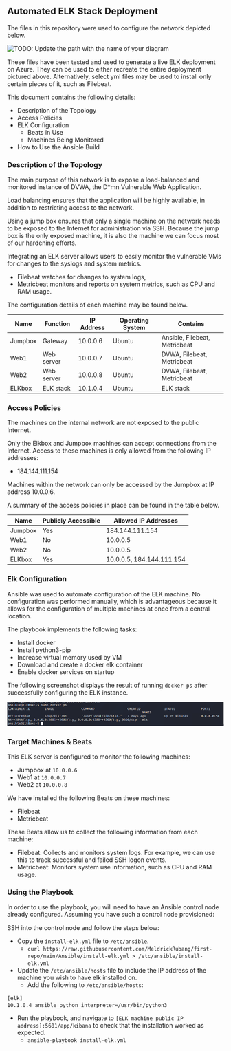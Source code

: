 ## Automated ELK Stack Deployment

The files in this repository were used to configure the network depicted below.

![TODO: Update the path with the name of your diagram](Images/diagram_filename.png)

These files have been tested and used to generate a live ELK deployment on Azure. They can be used to either recreate the entire deployment pictured above. Alternatively, select yml files may be used to install only certain pieces of it, such as Filebeat.

This document contains the following details:
- Description of the Topology
- Access Policies
- ELK Configuration
  - Beats in Use
  - Machines Being Monitored
- How to Use the Ansible Build


### Description of the Topology

The main purpose of this network is to expose a load-balanced and monitored instance of DVWA, the D*mn Vulnerable Web Application.

Load balancing ensures that the application will be highly available, in addition to restricting access to the network.

Using a jump box ensures that only a single machine on the network needs to be exposed to the Internet for administration via SSH. Because the jump box is the only exposed machine, it is also the machine we can focus most of our hardening efforts.

Integrating an ELK server allows users to easily monitor the vulnerable VMs for changes to the syslogs and system metrics.
- Filebeat watches for changes to system logs, 
- Metricbeat monitors and reports on system metrics, such as CPU and RAM usage.

The configuration details of each machine may be found below.

| Name     | Function   | IP Address | Operating System | Contains                      |
|----------|------------|------------|------------------|-------------------------------|
| Jumpbox  | Gateway    | 10.0.0.6   | Ubuntu           | Ansible, Filebeat, Metricbeat |
| Web1     | Web server | 10.0.0.7   | Ubuntu           | DVWA, Filebeat, Metricbeat    |
| Web2     | Web server | 10.0.0.8   | Ubuntu           | DVWA, Filebeat, Metricbeat    |
| ELKbox   | ELK stack  | 10.1.0.4   | Ubuntu           | ELK stack                     |

### Access Policies

The machines on the internal network are not exposed to the public Internet. 

Only the Elkbox and Jumpbox machines can accept connections from the Internet. Access to these machines is only allowed from the following IP addresses:
- 184.144.111.154

Machines within the network can only be accessed by the Jumpbox at IP address 10.0.0.6.

A summary of the access policies in place can be found in the table below.

| Name    | Publicly Accessible | Allowed IP Addresses      |
|---------|---------------------|---------------------------|
| Jumpbox | Yes                 | 184.144.111.154           |
| Web1    | No                  | 10.0.0.5                  |
| Web2    | No                  | 10.0.0.5                  |
| ELKbox  | Yes                 | 10.0.0.5, 184.144.111.154 |

### Elk Configuration

Ansible was used to automate configuration of the ELK machine. No configuration was performed manually, which is advantageous because it allows for the configuration of multiple machines at once from a central location.

The playbook implements the following tasks:
- Install docker
- Install python3-pip
- Increase virtual memory used by VM
- Download and create a docker elk container
- Enable docker services on startup

The following screenshot displays the result of running `docker ps` after successfully configuring the ELK instance.

![docker output](Images/docker_ps_output.png)

### Target Machines & Beats
This ELK server is configured to monitor the following machines:
- Jumpbox at `10.0.0.6`
- Web1 at `10.0.0.7`
- Web2 at `10.0.0.8`

We have installed the following Beats on these machines:
- Filebeat
- Metricbeat

These Beats allow us to collect the following information from each machine:
- Filebeat: Collects and monitors system logs. For example, we can use this to track successful and failed SSH logon events.
- Metricbeat: Monitors system use information, such as CPU and RAM usage.

### Using the Playbook
In order to use the playbook, you will need to have an Ansible control node already configured. Assuming you have such a control node provisioned: 

SSH into the control node and follow the steps below:
- Copy the `install-elk.yml` file to `/etc/ansible`.
  - `curl https://raw.githubusercontent.com/MeldrickRubang/first-repo/main/Ansible/install-elk.yml > /etc/ansible/install-elk.yml`
- Update the `/etc/ansible/hosts` file to include the IP address of the machine you wish to have elk installed on.
  - Add the following to `/etc/ansible/hosts`:
```
[elk]
10.1.0.4 ansible_python_interpreter=/usr/bin/python3
```
- Run the playbook, and navigate to `[ELK machine public IP address]:5601/app/kibana` to check that the installation worked as expected.
  - `ansible-playbook install-elk.yml`